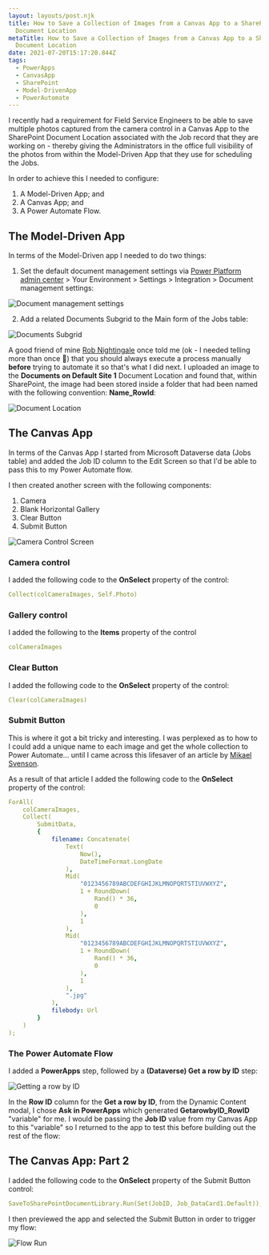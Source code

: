 ```yaml
---
layout: layouts/post.njk
title: How to Save a Collection of Images from a Canvas App to a SharePoint
  Document Location
metaTitle: How to Save a Collection of Images from a Canvas App to a SharePoint
  Document Location
date: 2021-07-20T15:17:20.844Z
tags:
  - PowerApps
  - CanvasApp
  - SharePoint
  - Model-DrivenApp
  - PowerAutomate
---
```

I recently had a requirement for Field Service Engineers to be able to save multiple photos captured from the camera control in a Canvas App to the SharePoint Document Location associated with the Job record that they are working on - thereby giving the Administrators in the office full visibility of the photos from within the Model-Driven App that they use for scheduling the Jobs.

In order to achieve this I needed to configure:

1. A Model-Driven App; and
2. A Canvas App; and
3. A Power Automate Flow.

## The Model-Driven App

In terms of the Model-Driven app I needed to do two things:

1. Set the default document management settings via [Power Platform admin center](https://admin.powerplatform.microsoft.com/environments) > Your Environment > Settings > Integration > Document management settings:

![Document management settings](/images/dm_settings.png "Document management settings modal")

2. Add a related Documents Subgrid to the Main form of the Jobs table:

![Documents Subgrid](/images/documents_subgrid.png "Documents Subgrid")

A good friend of mine [Rob Nightingale](https://www.linkedin.com/in/rob-nightingale-bba8a89/) once told me (ok - I needed telling more than once 🤣) that you should always execute a process manually **before** trying to automate it so that's what I did next. I uploaded an image to the **Documents on Default Site 1** Document Location and found that, within SharePoint, the image had been stored inside a folder that had been named with the following convention: **Name_RowId**: 

![Document Location](/images/doc_location.png "Document Location")

## The Canvas App

In terms of the Canvas App I started from Microsoft Dataverse data (Jobs table) and added the Job ID column to the Edit Screen so that I'd be able to pass this to my Power Automate flow.

I then created another screen with the following components:

1. Camera
2. Blank Horizontal Gallery
3. Clear Button
4. Submit Button

![Camera Control Screen](/images/camera_control_screen.png "Camera Control Screen")

### Camera control

I added the following code to the **OnSelect** property of the control:

```yaml
Collect(colCameraImages, Self.Photo)
```

### Gallery control

I added the following to the **Items** property of the control 

```yaml
colCameraImages
```

### Clear Button

I added the following code to the **OnSelect** property of the control:

```yaml
Clear(colCameraImages)
```

### Submit Button

This is where it got a bit tricky and interesting. I was perplexed as to how to I could add a unique name to each image and get the whole collection to Power Automate... until I came across this lifesaver of an article by [Mikael Svenson](https://www.techmikael.com/2017/05/saving-collection-of-images-from.html).

As a result of that article I added the following code to the **OnSelect** property of the control:

```yaml
ForAll(
    colCameraImages,
    Collect(
        SubmitData,
        {
            filename: Concatenate(
                Text(
                    Now(),
                    DateTimeFormat.LongDate
                ),
                Mid(
                    "0123456789ABCDEFGHIJKLMNOPQRTSTIUVWXYZ",
                    1 + RoundDown(
                        Rand() * 36,
                        0
                    ),
                    1
                ),
                Mid(
                    "0123456789ABCDEFGHIJKLMNOPQRTSTIUVWXYZ",
                    1 + RoundDown(
                        Rand() * 36,
                        0
                    ),
                    1
                ),
                ".jpg"
            ),
            filebody: Url
        }
    )
);
```

### The Power Automate Flow

I added a **PowerApps** step, followed by a **(Dataverse) Get a row by ID** step:

![Getting a row by ID](/images/getarowbyid.png "Getting a row by ID")

In the **Row ID** column for the **Get a row by ID**, from the Dynamic Content modal, I chose **Ask in PowerApps** which generated **GetarowbyID_RowID** "variable" for me. I would be passing the **Job ID** value from my Canvas App to this "variable" so I returned to the app to test this before building out the rest of the flow:

## The Canvas App: Part 2

I added the following code to the **OnSelect** property of the Submit Button control:

```yaml
SaveToSharePointDocumentLibrary.Run(Set(JobID, Job_DataCard1.Default));
```

I then previewed the app and selected the Submit Button in order to trigger my flow:


![Flow Run](/images/flow_success.png "Flow Run")

